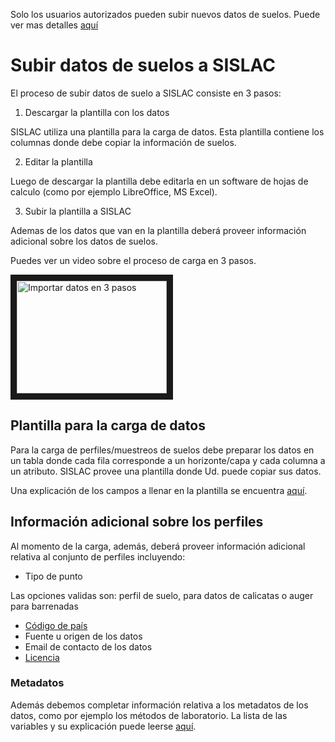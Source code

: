 Solo los usuarios autorizados pueden subir nuevos datos de suelos. Puede ver mas detalles [aquí](/sislac-docs/es/user-auth.html)

# Subir datos de suelos a SISLAC

El proceso de subir datos de suelo a SISLAC consiste en 3 pasos:

1. Descargar la plantilla con los datos

SISLAC utiliza una plantilla para la carga de datos. Esta plantilla contiene los columnas donde debe copiar la información de suelos.

2. Editar la plantilla

Luego de descargar la plantilla debe editarla en un software de hojas de calculo (como por ejemplo LibreOffice, MS Excel).

3. Subir la plantilla a SISLAC

Ademas de los datos que van en la plantilla deberá proveer información adicional sobre los datos de suelos.

Puedes ver un video sobre el proceso de carga en 3 pasos.

<a href="http://www.youtube.com/watch?feature=player_embedded&v=jejRqTOPqpA
" target="_blank"><img src="/sislac-docs/es/video.png" 
alt="Importar datos en 3 pasos" width="240" height="180" border="10" /></a>

## Plantilla para la carga de datos

Para la carga de perfiles/muestreos de suelos debe preparar los datos en un tabla donde cada fila corresponde a un horizonte/capa y cada columna a un atributo. SISLAC provee una plantilla donde Ud. puede copiar sus datos. 

Una explicación de los campos a llenar en la plantilla se encuentra [aquí](/sislac-docs/es/template.html).

## Información adicional sobre los perfiles

Al momento de la carga, además, deberá proveer información adicional relativa al conjunto de perfiles incluyendo:

* Tipo de punto

Las opciones validas son: perfil de suelo, para datos de calicatas o auger para barrenadas 

* [Código de país](/sislac-docs/en/country-code.html)
* Fuente u origen de los datos
* Email de contacto de los datos
* [Licencia](/sislac-docs/es/licenses.html)

### Metadatos

Además debemos completar información relativa a los metadatos de los datos, como por ejemplo los métodos de laboratorio. La lista de las variables y su explicación puede leerse [aquí](/sislac-docs/es/metadata.html).









